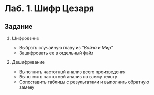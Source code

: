 # Лаб. 1. Шифр Цезаря

##  Задание

1. Шифрование
   * Выбрать случайную главу из *"Война и Мир"*
   * Зашифровать ее в отдельный файл

2. Дешифрование
   * Выполнить частотный анализ всего произведения
   * Выполнить частотный анализ по всему тексту
   * Сопоставить таблицы с результатами и выполнить обратную замену